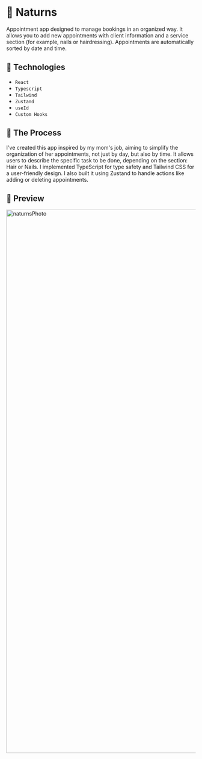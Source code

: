 
# 🛒 Naturns

Appointment app designed to manage bookings in an organized way. It allows you to add new appointments with client information and a service section (for example, nails or hairdressing). Appointments are automatically sorted by date and time.

## 📝 Technologies

- `React`
- `Typescript`
- `Tailwind`
- `Zustand`
- `useId`
- `Custom Hooks`


## 🧠 The Process
I've created this app inspired by my mom's job, aiming to simplify the organization of her appointments, not just by day, but also by time.
It allows users to describe the specific task to be done, depending on the section: Hair or Nails.
I implemented TypeScript for type safety and Tailwind CSS for a user-friendly design. I also built it using Zustand to handle actions like adding or deleting appointments.


## 🌆 Preview
<img width="1920" height="1440" alt="naturnsPhoto" src="https://github.com/user-attachments/assets/882ebaf6-4cce-42b3-9004-48964fe3e04c" />
